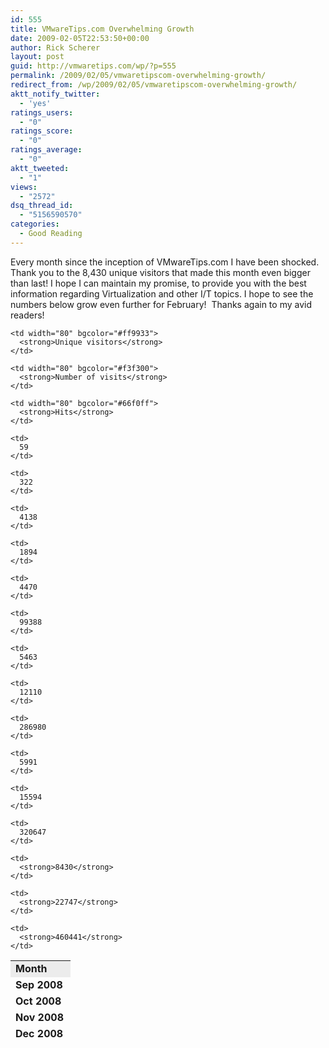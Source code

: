 ```yaml
---
id: 555
title: VMwareTips.com Overwhelming Growth
date: 2009-02-05T22:53:50+00:00
author: Rick Scherer
layout: post
guid: http://vmwaretips.com/wp/?p=555
permalink: /2009/02/05/vmwaretipscom-overwhelming-growth/
redirect_from: /wp/2009/02/05/vmwaretipscom-overwhelming-growth/
aktt_notify_twitter:
  - 'yes'
ratings_users:
  - "0"
ratings_score:
  - "0"
ratings_average:
  - "0"
aktt_tweeted:
  - "1"
views:
  - "2572"
dsq_thread_id:
  - "5156590570"
categories:
  - Good Reading
---
```

Every month since the inception of VMwareTips.com I have been shocked.  Thank you to the 8,430 unique visitors that made this month even bigger than last! I hope I can maintain my promise, to provide you with the best information regarding Virtualization and other I/T topics. I hope to see the numbers below grow even further for February!  Thanks again to my avid readers!

<table style="height: 124px;" border="0" width="474">
  <tr>
    <td width="80" bgcolor="#ececec">
      <strong>Month</strong>
    </td>
    
    <td width="80" bgcolor="#ff9933">
      <strong>Unique visitors</strong>
    </td>
    
    <td width="80" bgcolor="#f3f300">
      <strong>Number of visits</strong>
    </td>
    
    <td width="80" bgcolor="#66f0ff">
      <strong>Hits</strong>
    </td>
  </tr>
  
  <tr>
    <td>
      <strong>Sep 2008</strong>
    </td>
    
    <td>
      59
    </td>
    
    <td>
      322
    </td>
    
    <td>
      4138
    </td>
  </tr>
  
  <tr>
    <td>
      <strong>Oct 2008</strong>
    </td>
    
    <td>
      1894
    </td>
    
    <td>
      4470
    </td>
    
    <td>
      99388
    </td>
  </tr>
  
  <tr>
    <td>
      <strong>Nov 2008</strong>
    </td>
    
    <td>
      5463
    </td>
    
    <td>
      12110
    </td>
    
    <td>
      286980
    </td>
  </tr>
  
  <tr>
    <td>
      <strong>Dec 2008</strong>
    </td>
    
    <td>
      5991
    </td>
    
    <td>
      15594
    </td>
    
    <td>
      320647
    </td>
  </tr>
  
  <tr>
    <td>
      <strong>Jan 2009</strong>
    </td>
    
    <td>
      <strong>8430</strong>
    </td>
    
    <td>
      <strong>22747</strong>
    </td>
    
    <td>
      <strong>460441</strong>
    </td>
  </tr>
</table>